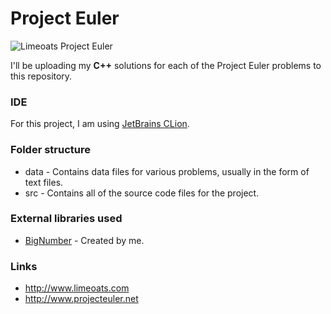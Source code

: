 # Project Euler

![Limeoats Project Euler](https://projecteuler.net/profile/Limeoats.png?83!)

I'll be uploading my **C++** solutions for each of the Project Euler problems to this repository.

### IDE
For this project, I am using [JetBrains CLion](http://www.jetbrains.com/clion).

### Folder structure
* data - Contains data files for various problems, usually in the form of text files.
* src - Contains all of the source code files for the project.

### External libraries used
* [BigNumber](http://github.com/Limeoats/BigNumber) - Created by me.

### Links
* http://www.limeoats.com
* http://www.projecteuler.net
